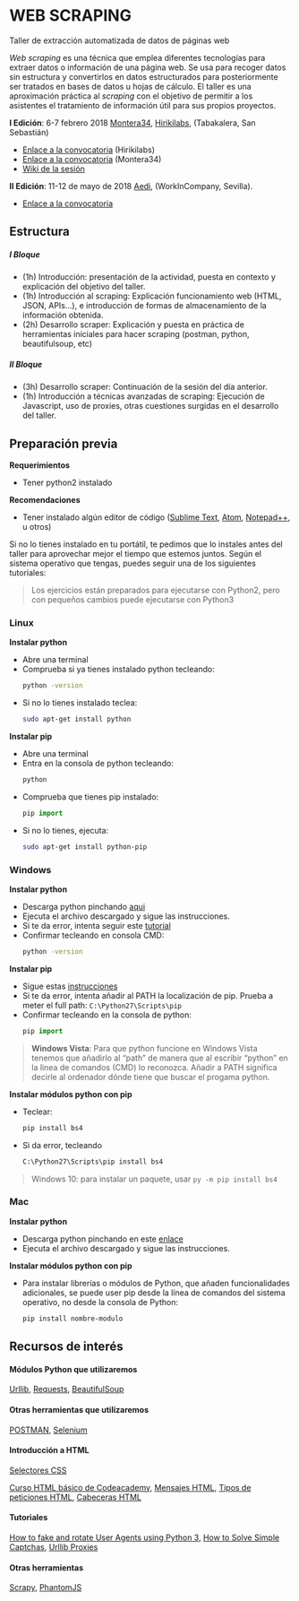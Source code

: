 # WEB SCRAPING

Taller de extracción automatizada de datos de páginas web

*Web scraping* es una técnica que emplea diferentes tecnologías para extraer datos o información de una página web. Se usa para recoger datos sin estructura y convertirlos en datos estructurados para posteriormente ser tratados en bases de datos u hojas de cálculo. El taller es una aproximación práctica al *scraping* con el objetivo de permitir a los asistentes el tratamiento de información útil para sus propios proyectos.

**I Edición**: 6-7 febrero 2018 [Montera34](https://montera34.com/), [Hirikilabs](http://hirikilabs.tabakalera.eu/), (Tabakalera, San Sebastián)
- [Enlace a la convocatoria](https://www.tabakalera.eu/es/web-scraping-como-extraer-datos-estructurados-de-una-web) (Hirikilabs)
- [Enlace a la convocatoria](https://montera34.com/project/liberar-datos-scraping-hirikilabs/) (Montera34)
- [Wiki de la sesión](https://wiki.montera34.com/taller-web-scraping-hirikilabs)

**II Edición**: 11-12 de mayo de 2018 [Aedi](http://www.aedisevilla.es/), (WorkInCompany, Sevilla).
- [Enlace a la convocatoria](http://www.aedisevilla.es/events/web-scraping/)

## Estructura

##### I Bloque 
- (1h) Introducción: presentación de la actividad, puesta en contexto y explicación del objetivo del taller.
- (1h) Introducción al scraping: Explicación funcionamiento web (HTML, JSON, APIs...), e introducción de formas de almacenamiento de la información obtenida.
- (2h) Desarrollo scraper: Explicación y puesta en práctica de herramientas iniciales para hacer scraping (postman, python, beautifulsoup, etc)

##### II Bloque
- (3h) Desarrollo scraper: Continuación de la sesión del día anterior.
- (1h) Introducción a técnicas avanzadas de scraping: Ejecución de Javascript, uso de proxies, otras cuestiones surgidas en el desarrollo del taller.

## Preparación previa

**Requerimientos**
- Tener python2 instalado

**Recomendaciones**
- Tener instalado algún editor de código ([Sublime Text](https://www.sublimetext.com/3), [Atom](https://atom.io/), [Notepad++](https://notepad-plus-plus.org/download/v7.5.6.html), u otros)

Si no lo tienes instalado en tu portátil, te pedimos que lo instales antes del taller para aprovechar mejor el tiempo que estemos juntos. Según el sistema operativo que tengas, puedes seguir una de los siguientes tutoriales:

>Los ejercicios están preparados para ejecutarse con Python2, pero con pequeños cambios puede ejecutarse con Python3

### Linux

**Instalar python**
- Abre una terminal
- Comprueba si ya tienes instalado python tecleando:
    ```sh
    python -version
    ```
- Si no lo tienes instalado teclea:
    ```sh
    sudo apt-get install python
    ```

**Instalar pip**
- Abre una terminal
- Entra en la consola de python tecleando:
    ```sh
    python
    ```
- Comprueba que tienes pip instalado:
    ```python
    pip import
    ```
- Si no lo tienes, ejecuta:
    ```sh
    sudo apt-get install python-pip
    ```

### Windows

**Instalar python**
- Descarga python pinchando [aqui](https://www.python.org/downloads/release/python-2715/)
- Ejecuta el archivo descargado y sigue las instrucciones.
- Si te da error, intenta seguir este [tutorial](https://www.quora.com/How-do-I-install-Python-in-Windows-8-1)
- Confirmar tecleando en consola CMD:
    ```sh
    python -version
    ```

**Instalar pip**
- Sigue estas [instrucciones](https://stackoverflow.com/questions/4750806/how-do-i-install-pip-on-windows#12476379)
- Si te da error, intenta añadir al PATH la localización de pip. Prueba a meter el full path:  `C:\Python27\Scripts\pip`
- Confirmar tecleando en la consola de python:
    ```python
    pip import
    ```

> **Windows Vista**: Para que python funcione en Windows Vista tenemos que añadirlo al “path” de manera que al escribir “python” en la linea de comandos (CMD) lo reconozca. Añadir a PATH significa decirle al ordenador dónde tiene que buscar el progama python.

**Instalar módulos python con pip**
- Teclear:
    ```python
    pip install bs4
    ```
- Si da error, tecleando
    ```cmd
    C:\Python27\Scripts\pip install bs4
    ```

> Windows 10: para instalar un paquete, usar `py -m pip install bs4`

### Mac
**Instalar python**
- Descarga python pinchando en este [enlace](https://www.python.org/ftp/python/3.6.4/python-3.6.4-macosx10.6.pkg)
- Ejecuta el archivo descargado y sigue las instrucciones.

**Instalar módulos python con pip**
- Para instalar librerías o módulos de Python, que añaden funcionalidades adicionales, se puede user pip desde la línea de comandos del sistema operativo, no desde la consola de Python:
    ```sh
    pip install nombre-modulo
    ```

## Recursos de interés

#### Módulos Python que utilizaremos

[Urllib](https://docs.python.org/2/library/urllib.html), [Requests](http://docs.python-requests.org/en/master/), [BeautifulSoup](https://www.crummy.com/software/BeautifulSoup/bs4/doc/)

#### Otras herramientas que utilizaremos

[POSTMAN](https://www.getpostman.com/), [Selenium](http://www.seleniumhq.org/)

#### Introducción a HTML

[Selectores CSS](https://css-tricks.com/how-css-selectors-work/)

[Curso HTML básico de Codeacademy](https://www.codecademy.com/courses/web-beginner-en-HZA3b/0/1?curriculum_id=50579fb998b470000202dc8b), [Mensajes HTML](https://developer.mozilla.org/en-US/docs/Web/HTTP/Messages), [Tipos de peticiones HTML](https://en.wikipedia.org/wiki/Hypertext_Transfer_Protocol#Request_methods), [Cabeceras HTML](https://en.wikipedia.org/wiki/List_of_HTTP_header_fields)

#### Tutoriales

[How to fake and rotate User Agents using Python 3](https://www.scrapehero.com/how-to-fake-and-rotate-user-agents-using-python-3/), [How to Solve Simple Captchas](https://www.scrapehero.com/how-to-solve-simple-captchas-using-python-tesseract/), [Urllib Proxies](https://docs.python.org/3.5/howto/urllib2.html#proxies)

#### Otras herramientas

[Scrapy](https://scrapy.org/), [PhantomJS](http://phantomjs.org/)